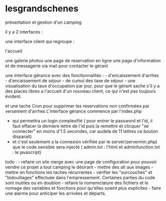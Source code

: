 # lesgrandschenes
présentation et gestion d'un camping 

il y a 2 interfaces : 

une interface client qui regroupe :
   
l'accueil 
    
  une galerie photos
  une page de reservation en ligne
  une page d'information et de messagerie via mail pour contacter le gérant
    
une interface gérance avec des fonctionnalités :
    - d'encaissement d'arrhes
    - d'encaissement de séjour
    - de cumul des taxe de séjour
    - une visualisation du taux d'occupation par jour, pour que le gérant sache s'il y a des places libres a l'accueil d'un nouveau client, ce qui n'est pas toujours évident.
    
et une tache Cron pour supprimer les reservations non confirmées par versement d'arrhes
L'interface gérance commence par l'index.php
  - qui permettra un login complexifié ( pour entrer le password et l'id, il faut effacer la derniere lettre de l'id puis la remettre et clicquer "se connecter" en moins d'1.5 secondes, car audela de 11 lettres ce bouton disparait) 
   - et c'est seulement a la connexion vérifiée par le server(servermin.php) que le code sensible sera injecté ( admin.txt : l'html et adminfunction.txt : le javascript)

todo : 
    - refaire un site vierge avec une page de configuration pour pouvoir vendre ce projet a tout camping le désirant
    - mettre des alt aux images
    - mettre en fonctions les taches récurrentes
    - vérifier les "surcouches" et "bidouillages" effectuée dans l'empressement. Certaines parties du code sont inutiles ou en doublon
    - refaire la nomemclature des fichiers et le nomage des variables et fonctions pour qu'elles soient plus explicites
    - faire une alarme pour anticiper les arrivées et départs.
    

